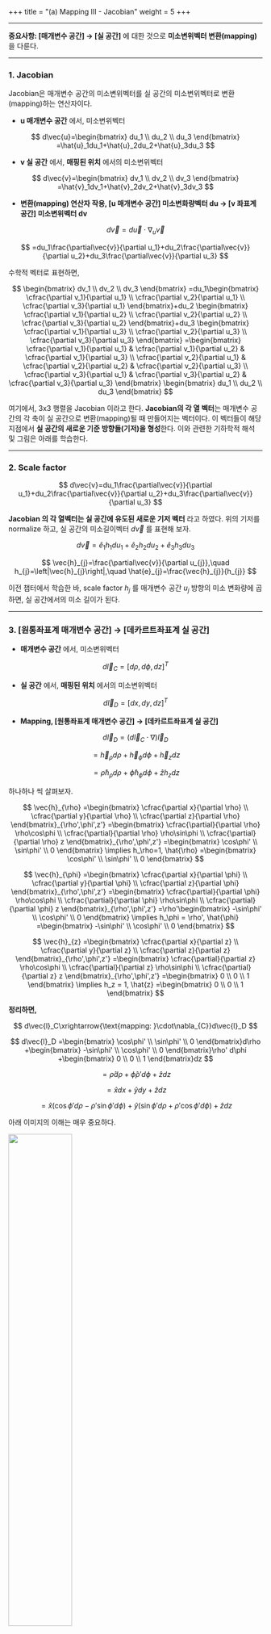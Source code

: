 +++
title = "(a) Mapping III - Jacobian"
weight = 5
+++

---

**중요사항: [매개변수 공간] → [실 공간]** 에 대한 것으로 **미소변위벡터 변환(mapping)** 을 다룬다.

---

### 1. Jacobian

Jacobian은 매개변수 공간의 미소변위벡터를 실 공간의 미소변위벡터로 변환(mapping)하는 연산자이다.

- **u 매개변수 공간** 에서, 미소변위벡터

$$
d\vec{u}=\begin{bmatrix}
    du_1 \\ du_2 \\ du_3
\end{bmatrix}
=\hat{u}_1du_1+\hat{u}_2du_2+\hat{u}_3du_3
$$

- **v 실 공간** 에서, **매핑된 위치** 에서의 미소변위벡터

$$
d\vec{v}=\begin{bmatrix}
    dv_1 \\ dv_2 \\ dv_3
\end{bmatrix}
=\hat{v}_1dv_1+\hat{v}_2dv_2+\hat{v}_3dv_3
$$

- **변환(mapping) 연산자 작용, [u 매개변수 공간] 미소변화량벡터 du → [v 좌표계 공간] 미소변위벡터 dv**

$$
d\vec{v}=d\vec{u}\cdot\nabla_{u}\vec{v}
$$

$$
=du_1\frac{\partial\vec{v}}{\partial u_1}+du_2\frac{\partial\vec{v}}{\partial u_2}+du_3\frac{\partial\vec{v}}{\partial u_3}
$$

수학적 벡터로 표현하면,

$$
\begin{bmatrix}
    dv_1 \\ dv_2 \\ dv_3
\end{bmatrix}
=du_1\begin{bmatrix}
    \cfrac{\partial v_1}{\partial u_1} \\
    \cfrac{\partial v_2}{\partial u_1} \\
    \cfrac{\partial v_3}{\partial u_1}
\end{bmatrix}+du_2
\begin{bmatrix}
    \cfrac{\partial v_1}{\partial u_2} \\
    \cfrac{\partial v_2}{\partial u_2} \\
    \cfrac{\partial v_3}{\partial u_2}
\end{bmatrix}+du_3
\begin{bmatrix}
    \cfrac{\partial v_1}{\partial u_3} \\
    \cfrac{\partial v_2}{\partial u_3} \\
    \cfrac{\partial v_3}{\partial u_3}
\end{bmatrix}
=\begin{bmatrix}
    \cfrac{\partial v_1}{\partial u_1} & \cfrac{\partial v_1}{\partial u_2} & \cfrac{\partial v_1}{\partial u_3} \\
    \cfrac{\partial v_2}{\partial u_1} & \cfrac{\partial v_2}{\partial u_2} & \cfrac{\partial v_2}{\partial u_3} \\
    \cfrac{\partial v_3}{\partial u_1} & \cfrac{\partial v_3}{\partial u_2} & \cfrac{\partial v_3}{\partial u_3}
\end{bmatrix}
\begin{bmatrix}
    du_1 \\ du_2 \\ du_3
\end{bmatrix}
$$

여기에서, 3x3 행렬을 Jacobian 이라고 한다. **Jacobian의 각 열 벡터**는 매개변수 공간의 각 축이 실 공간으로 변환(mapping)될 때 만들어지는 벡터이다. 이 벡터들이 해당 지점에서 **실 공간의 새로운 기준 방향들(기저)을 형성**한다. 이와 관련한 기하학적 해석 및 그림은 아래를 학습한다.

---

### 2. Scale factor

$$
d\vec{v}=du_1\frac{\partial\vec{v}}{\partial u_1}+du_2\frac{\partial\vec{v}}{\partial u_2}+du_3\frac{\partial\vec{v}}{\partial u_3}
$$

**Jacobian 의 각 열벡터는 실 공간에 유도된 새로운 기저 벡터** 라고 하였다. 
위의 기저를 normalize 하고, 실 공간의 미소길이벡터 $d\vec{v}$ 를 표현해 보자.

$$
d\vec{v}=\hat{e}_1h_1du_1+\hat{e}_2h_2du_2+\hat{e}_3h_3du_3
$$

$$
\vec{h}_{j}=\frac{\partial\vec{v}}{\partial u_{j}},\quad
h_{j}=\left|\vec{h}_{j}\right|,\quad
\hat{e}_{j}=\frac{\vec{h}_{j}}{h_{j}}
$$

이전 챕터에서 학습한 바, scale factor $h_j$ 를 매개변수 공간 $u_j$ 방향의 미소 변화량에 곱하면, 실 공간에서의 미소 길이가 된다.

---

### 3. [원통좌표계 매개변수 공간] → [데카르트좌표계 실 공간]

- **매개변수 공간** 에서, 미소변위벡터

$$
d\vec{l}_C=\left[d\rho,d\phi,dz\right]^T
$$

- **실 공간** 에서, **매핑된 위치** 에서의 미소변위벡터

$$
d\vec{l}_D=\left[dx,dy,dz\right]^T
$$

- **Mapping, [원통좌표계 매개변수 공간] → [데카르트좌표계 실 공간]**

$$
d\vec{l}_D=\left(d\vec{l}_C\cdot\nabla\right)\vec{l}_D
$$

$$
= \vec{h}_\rho d\rho + \vec{h}_\phi d\phi + \vec{h}_z dz
$$

$$
=\hat{\rho} h_\rho d\rho+\hat{\phi}h_\phi d\phi+\hat{z} h_z dz
$$

하나하나 씩 살펴보자.

$$
\vec{h}_{\rho}
=\begin{bmatrix}
    \cfrac{\partial x}{\partial \rho} \\
    \cfrac{\partial y}{\partial \rho} \\
    \cfrac{\partial z}{\partial \rho}
\end{bmatrix}_{\rho',\phi',z'}
=\begin{bmatrix}
    \cfrac{\partial}{\partial \rho} \rho\cos\phi \\
    \cfrac{\partial}{\partial \rho} \rho\sin\phi \\
    \cfrac{\partial}{\partial \rho} z
\end{bmatrix}_{\rho',\phi',z'}
=\begin{bmatrix}
    \cos\phi' \\
    \sin\phi' \\
    0
\end{bmatrix} \implies
h_\rho=1,
\hat{\rho}
=\begin{bmatrix}
    \cos\phi' \\
    \sin\phi' \\
    0
\end{bmatrix}
$$

$$
\vec{h}_{\phi}
=\begin{bmatrix}
    \cfrac{\partial x}{\partial \phi} \\
    \cfrac{\partial y}{\partial \phi} \\
    \cfrac{\partial z}{\partial \phi}
\end{bmatrix}_{\rho',\phi',z'}
=\begin{bmatrix}
    \cfrac{\partial}{\partial \phi} \rho\cos\phi \\
    \cfrac{\partial}{\partial \phi} \rho\sin\phi \\
    \cfrac{\partial}{\partial \phi} z
\end{bmatrix}_{\rho',\phi',z'}
=\rho'\begin{bmatrix}
    -\sin\phi' \\
    \cos\phi' \\
    0
\end{bmatrix} \implies
h_\phi = \rho',
\hat{\phi}
=\begin{bmatrix}
    -\sin\phi' \\
    \cos\phi' \\
    0
\end{bmatrix}
$$

$$
\vec{h}_{z}
=\begin{bmatrix}
    \cfrac{\partial x}{\partial z} \\
    \cfrac{\partial y}{\partial z} \\
    \cfrac{\partial z}{\partial z}
\end{bmatrix}_{\rho',\phi',z'}
=\begin{bmatrix}
    \cfrac{\partial}{\partial z} \rho\cos\phi \\
    \cfrac{\partial}{\partial z} \rho\sin\phi \\
    \cfrac{\partial}{\partial z} z
\end{bmatrix}_{\rho',\phi',z'}
=\begin{bmatrix}
    0 \\
    0 \\
    1
\end{bmatrix} \implies
h_z = 1,
\hat{z}
=\begin{bmatrix}
    0 \\
    0 \\
    1
\end{bmatrix}
$$

**정리하면,**

$$
d\vec{l}_C\xrightarrow{\text{mapping: }\cdot\nabla_{C}}d\vec{l}_D
$$

$$
d\vec{l}_D
=\begin{bmatrix}
    \cos\phi' \\ \sin\phi' \\ 0
\end{bmatrix}d\rho
+\begin{bmatrix}
    -\sin\phi' \\ \cos\phi' \\ 0
\end{bmatrix}\rho' d\phi
+\begin{bmatrix}
    0 \\ 0 \\ 1
\end{bmatrix}dz
$$

$$
=\hat{\rho}d\rho+\hat{\phi}\rho' d\phi+\hat{z}dz
$$

$$
=\hat{x}dx
+\hat{y}dy
+\hat{z}dz
$$

$$
=\hat{x}\left(\cos\phi' d\rho-\rho'\sin\phi' d\phi\right)
+\hat{y}\left(\sin\phi' d\rho+\rho'\cos\phi' d\phi\right)
+\hat{z}dz
$$

아래 이미지의 이해는 매우 중요하다.

<img src="image1.png" width="50%" height="auto">

---

### 4. [구좌표계 매개변수 공간] → [데카르트좌표계 실 공간]

- **매개변수 공간** 에서, 미소변위벡터

$$
d\vec{l}_S=\left[dr,d\theta,d\phi\right]^T
$$

- **실 공간** 에서, **매핑된 위치** 에서의 미소변위벡터

$$
d\vec{l}_D=\left[dx,dy,dz\right]^T
$$

- **Mapping, [원통좌표계 매개변수 공간] → [데카르트좌표계 실 공간]**

$$
d\vec{l}_D=\left(d\vec{l}_S\cdot\nabla\right)\vec{l}_D
$$

$$
= \vec{h}_r dr + \vec{h}_\theta d\theta + \vec{h}_\phi d\phi
$$

$$
=\hat{r} h_r dr+\hat{\theta}h_\theta d\theta+\hat{\phi} h_\phi d\phi
$$

하나하나 씩 살펴보자.

$$
\vec{h}_{r}
=\begin{bmatrix}
    \cfrac{\partial x}{\partial r} \\
    \cfrac{\partial y}{\partial r} \\
    \cfrac{\partial z}{\partial r}
\end{bmatrix}_{r',\theta',\phi'}
=\begin{bmatrix}
    \cfrac{\partial}{\partial r} r\sin\theta\cos\phi \\
    \cfrac{\partial}{\partial r} r\sin\theta\sin\phi \\
    \cfrac{\partial}{\partial r} r\cos\theta
\end{bmatrix}_{r',\theta',\phi'}
=\begin{bmatrix}
    \sin\theta'\cos\phi' \\
    \sin\theta'\sin\phi' \\
    \cos\theta'
\end{bmatrix} \implies
h_r=1,
\hat{r}
=\begin{bmatrix}
    \sin\theta'\cos\phi' \\
    \sin\theta'\sin\phi' \\
    \cos\theta'
\end{bmatrix} 
$$

$$
\vec{h}_{\theta}
=\begin{bmatrix}
    \cfrac{\partial x}{\partial \theta} \\
    \cfrac{\partial y}{\partial \theta} \\
    \cfrac{\partial z}{\partial \theta}
\end{bmatrix}_{r',\theta',\phi'}
=\begin{bmatrix}
    \cfrac{\partial}{\partial \theta} r\sin\theta\cos\phi \\
    \cfrac{\partial}{\partial \theta} r\sin\theta\sin\phi \\
    \cfrac{\partial}{\partial \theta} r\cos\theta
\end{bmatrix}_{r',\theta',\phi'}
=r'\begin{bmatrix}
    \cos\theta'\cos\phi' \\
    \cos\theta'\sin\phi' \\
    -\sin\theta'
\end{bmatrix} \implies
h_\theta = r',
\hat{\theta}
=\begin{bmatrix}
    \cos\theta'\cos\phi' \\
    \cos\theta'\sin\phi' \\
    -\sin\theta'
\end{bmatrix}
$$

$$
\vec{h}_{\phi}
=\begin{bmatrix}
    \cfrac{\partial x}{\partial \phi} \\
    \cfrac{\partial y}{\partial \phi} \\
    \cfrac{\partial z}{\partial \phi}
\end{bmatrix}_{r',\theta',\phi'}
=\begin{bmatrix}
    \cfrac{\partial}{\partial \phi} r\sin\theta\cos\phi \\
    \cfrac{\partial}{\partial \phi} r\sin\theta\sin\phi \\
    \cfrac{\partial}{\partial \phi} r\cos\theta
\end{bmatrix}_{r',\theta',\phi'}
=r'\sin\theta'\begin{bmatrix}
    -\sin\phi' \\
    \cos\phi' \\
    0
\end{bmatrix} \implies
h_\phi = r'\sin\theta',
\hat{\phi}
=\begin{bmatrix}
    -\sin\phi' \\
    \cos\phi' \\
    0
\end{bmatrix}
$$

**정리하면,**

$$
d\vec{l}_S\xrightarrow{\text{mapping: }\cdot\nabla_{S}}d\vec{l}_D
$$

$$
d\vec{l}_D
=\begin{bmatrix}
    \sin\theta'\cos\phi' \\
    \sin\theta'\sin\phi' \\
    \cos\theta'
\end{bmatrix}dr
+\begin{bmatrix}
    \cos\theta'\cos\phi' \\
    \cos\theta'\sin\phi' \\
    -\sin\theta'
\end{bmatrix}r'd\theta
+\begin{bmatrix}
    -\sin\phi' \\
    \cos\phi' \\
    0
\end{bmatrix}r'\sin\theta' d\phi
$$

$$
=\hat{r}dr+\hat{\theta}r' d\theta+\hat{\phi}r'\sin\theta'd\phi
$$

$$
=\hat{x}dx
+\hat{y}dy
+\hat{z}dz
$$

아래 이미지의 이해는 매우 중요하다.

<img src="image2.png" width="50%" height="auto">

<img src="image3.png" width="50%" height="auto">